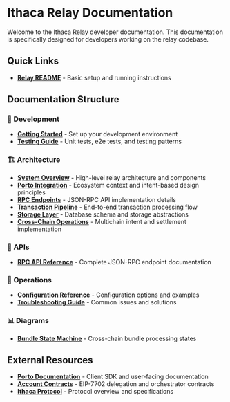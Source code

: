 # Ithaca Relay Documentation

Welcome to the Ithaca Relay developer documentation. This documentation is specifically designed for developers working on the relay codebase.

## Quick Links

- **[Relay README](../README.md)** - Basic setup and running instructions

## Documentation Structure

### 🚀 Development
- **[Getting Started](development/getting-started.md)** - Set up your development environment
- **[Testing Guide](development/testing.md)** - Unit tests, e2e tests, and testing patterns

### 🏗️ Architecture
- **[System Overview](architecture/overview.md)** - High-level relay architecture and components  
- **[Porto Integration](architecture/porto-integration.md)** - Ecosystem context and intent-based design principles
- **[RPC Endpoints](architecture/rpc-endpoints.md)** - JSON-RPC API implementation details
- **[Transaction Pipeline](architecture/transaction-pipeline.md)** - End-to-end transaction processing flow
- **[Storage Layer](architecture/storage-layer.md)** - Database schema and storage abstractions
- **[Cross-Chain Operations](architecture/cross-chain.md)** - Multichain intent and settlement implementation

### 📡 APIs
- **[RPC API Reference](apis/rpc-reference.md)** - Complete JSON-RPC endpoint documentation

### 🔧 Operations
- **[Configuration Reference](development/getting-started.md#configuration)** - Configuration options and examples
- **[Troubleshooting Guide](troubleshooting/common-issues.md)** - Common issues and solutions

### 📊 Diagrams
- **[Bundle State Machine](diagrams/bundle_state_machine.svg)** - Cross-chain bundle processing states

## External Resources

- **[Porto Documentation](https://github.com/ithacaxyz/porto)** - Client SDK and user-facing documentation
- **[Account Contracts](https://github.com/ithacaxyz/account)** - EIP-7702 delegation and orchestrator contracts
- **[Ithaca Protocol](https://porto.sh)** - Protocol overview and specifications
